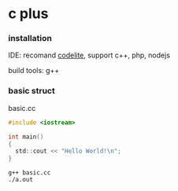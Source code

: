 # c plus

### installation
IDE: recomand [codelite](https://downloads.codelite.org/), support c++, php, nodejs

build tools: g++

### basic struct
basic.cc
```c
#include <iostream>

int main()
{
  std::cout << "Hello World!\n";
}
```
```shell
g++ basic.cc
./a.out
```
